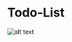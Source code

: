 # Todo-List
![alt text](https://i.ibb.co/vHYRMjP/Screenshot-2022-04-10-at-22-28-48-To-do-List.png)


